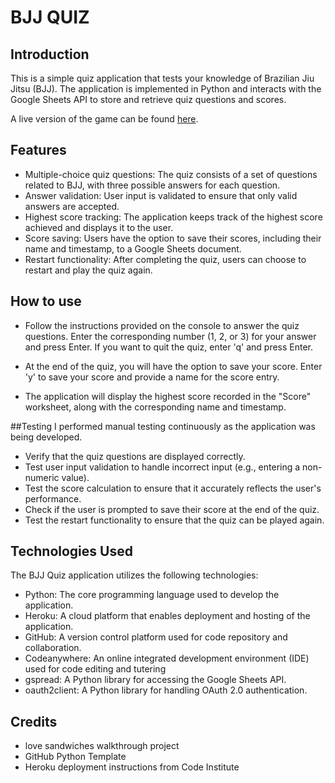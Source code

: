 # BJJ QUIZ

## Introduction

This is a simple quiz application that tests your knowledge of Brazilian Jiu Jitsu (BJJ). The application is implemented in Python and interacts with the Google Sheets API to store and retrieve quiz questions and scores.

A live version of the game can be found [here](https://bjjquiz.herokuapp.com/).



## Features

- Multiple-choice quiz questions: The quiz consists of a set of questions related to BJJ, with three possible answers for each question.
- Answer validation: User input is validated to ensure that only valid answers are accepted.
- Highest score tracking: The application keeps track of the highest score achieved and displays it to the user.
- Score saving: Users have the option to save their scores, including their name and timestamp, to a Google Sheets document.
- Restart functionality: After completing the quiz, users can choose to restart and play the quiz again.



## How to use 

- Follow the instructions provided on the console to answer the quiz questions. Enter the corresponding number (1, 2, or 3) for your answer and press Enter. If you want to quit the quiz, enter 'q' and press Enter.

- At the end of the quiz, you will have the option to save your score. Enter 'y' to save your score and provide a name for the score entry.

- The application will display the highest score recorded in the "Score" worksheet, along with the corresponding name and timestamp.


##Testing
I performed manual testing continuously as the application was being developed.
- Verify that the quiz questions are displayed correctly.
- Test user input validation to handle incorrect input (e.g., entering a non-numeric value).
- Test the score calculation to ensure that it accurately reflects the user's performance.
- Check if the user is prompted to save their score at the end of the quiz.
- Test the restart functionality to ensure that the quiz can be played again.



## Technologies Used
The BJJ Quiz application utilizes the following technologies:
- Python: The core programming language used to develop the application.
- Heroku: A cloud platform that enables deployment and hosting of the application.
- GitHub: A version control platform used for code repository and collaboration.
- Codeanywhere: An online integrated development environment (IDE) used for code editing and tutering 
- gspread: A Python library for accessing the Google Sheets API.
- oauth2client: A Python library for handling OAuth 2.0 authentication.




## Credits

- love sandwiches walkthrough project 
- GitHub Python Template 
- Heroku deployment instructions from Code Institute
